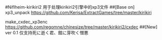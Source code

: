 #Niflheim-kirikiri2
用于处理kirikiri2引擎中的xp3文件
##[Base on]
xp3_unpack
https://github.com/Kerisa/ExtractGames/tree/master/kirikiri

make_cxdec_xp3enc
https://github.com/regomne/chinesize/tree/master/kirikiri2/cxdec
##[New]
ver 0.1
仅支持死に逝く君、館に芽吹く憎悪